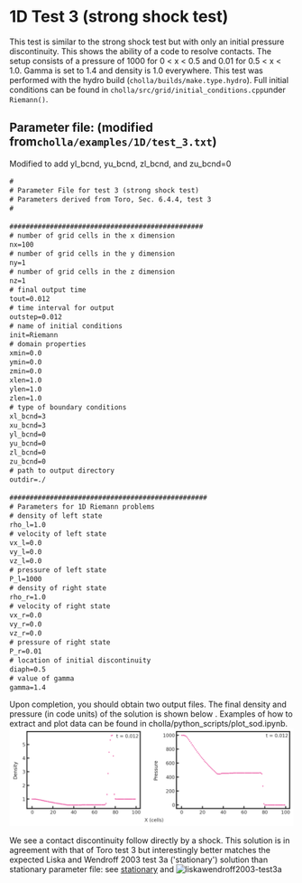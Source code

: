 # 1D Test 3 (strong shock test)
This test is similar to the strong shock test but with only an initial pressure discontinuity. This shows the ability of a code to resolve contacts. The setup consists of a pressure of 1000 for 0 \< x \< 0.5 and 0.01 for 0.5 \< x \< 1.0. Gamma is set to 1.4 and density is 1.0 everywhere. This test was performed with the hydro build (`cholla/builds/make.type.hydro`). Full initial conditions can be found in `cholla/src/grid/initial_conditions.cpp`under `Riemann()`. 

## Parameter file: (modified from`cholla/examples/1D/test_3.txt`)
Modified to add yl_bcnd, yu_bcnd, zl_bcnd, and zu_bcnd=0
```
#
# Parameter File for test 3 (strong shock test)
# Parameters derived from Toro, Sec. 6.4.4, test 3
#

################################################
# number of grid cells in the x dimension
nx=100
# number of grid cells in the y dimension
ny=1
# number of grid cells in the z dimension
nz=1
# final output time
tout=0.012
# time interval for output
outstep=0.012
# name of initial conditions
init=Riemann
# domain properties
xmin=0.0
ymin=0.0
zmin=0.0
xlen=1.0
ylen=1.0
zlen=1.0
# type of boundary conditions
xl_bcnd=3
xu_bcnd=3
yl_bcnd=0
yu_bcnd=0
zl_bcnd=0
zu_bcnd=0
# path to output directory
outdir=./

#################################################
# Parameters for 1D Riemann problems
# density of left state
rho_l=1.0
# velocity of left state
vx_l=0.0
vy_l=0.0
vz_l=0.0
# pressure of left state
P_l=1000
# density of right state
rho_r=1.0
# velocity of right state
vx_r=0.0
vy_r=0.0
vz_r=0.0
# pressure of right state
P_r=0.01
# location of initial discontinuity
diaph=0.5
# value of gamma
gamma=1.4
```
Upon completion, you should obtain two output files. The final density and pressure (in code units) of the solution is shown below . Examples of how to extract and plot data can be found in cholla/python_scripts/plot_sod.ipynb.  
<img src="./images/1dtest-3_density_pressure.png" alt="Two scatter plots side by side, showing density vs cells in the x direction on the left and pressure vs cells in the x direction on the right. The density plot shows a value of 1.0 gradually decrease to 0.1 by x = 40 cells, where it reamins constant until x = 70 cells. Here it jumps to a value of 6 before dropping back down to a value of 1. The width of the spike is around 10 cells. The density remains at 1 for the remainder of the grid. The pressure plot shows a value of 1000 gradually decrease to 450 by x = 40 cells. Here it remains approximately constant until x = 80 cells where it drops discontinuously to a value approaching zero. In the upper right hand corner of both plots is the text 't= 0.012'." width="1200" />  

We see a contact discontinuity follow directly by a shock. This solution is in agreement with that of Toro test 3 but interestingly better matches the expected Liska and Wendroff 2003 test 3a ('stationary') solution than stationary parameter file: see [stationary](https://github.com/evazlimen/cholla-example-tests/blob/main/1d_stationary.md) and 
![liskawendroff2003-test3a](https://github.com/evazlimen/cholla-example-tests/assets/109487593/892728ed-2ed6-433e-ab83-059f99238149)
